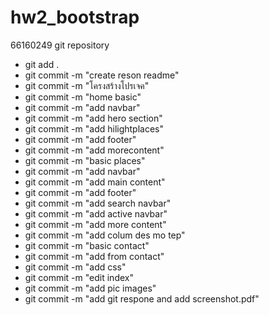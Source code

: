 # hw2_bootstrap
66160249 git repository
- git add .
- git commit -m "create reson readme"
- git commit -m "โครงสร้างโปรเจค"
- git commit -m "home basic"
- git commit -m "add navbar"
- git commit -m "add hero section"
- git commit -m "add hilightplaces"
- git commit -m "add footer"
- git commit -m "add morecontent"
- git commit -m "basic places"
- git commit -m "add navbar"
- git commit -m "add main content"
- git commit -m "add footer"
- git commit -m "add search navbar"
- git commit -m "add active navbar"
- git commit -m "add more content"
- git commit -m "add colum des mo tep"
- git commit -m "basic contact"
- git commit -m "add from contact"
- git commit -m "add css"
- git commit -m "edit index"
- git commit -m "add pic images"
- git commit -m "add git respone and add screenshot.pdf"
